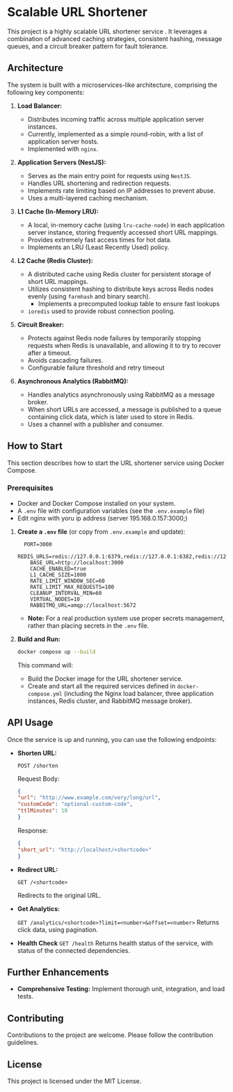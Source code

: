 # Scalable URL Shortener

This project is a highly scalable URL shortener service . It leverages a combination of advanced caching strategies, consistent hashing, message queues, and a circuit breaker pattern for fault tolerance.

## Architecture

The system is built with a microservices-like architecture, comprising the following key components:

1.  **Load Balancer:**
    *   Distributes incoming traffic across multiple application server instances.
    *  Currently, implemented as a simple round-robin, with a list of application server hosts.
    *   Implemented with `nginx`.

2.  **Application Servers (NestJS):**
    *   Serves as the main entry point for requests using `NestJS`.
    *   Handles URL shortening and redirection requests.
    *   Implements rate limiting based on IP addresses to prevent abuse.
    *   Uses a multi-layered caching mechanism.

3.  **L1 Cache (In-Memory LRU):**
    *   A local, in-memory cache (using `lru-cache-node`) in each application server instance, storing frequently accessed short URL mappings.
    *   Provides extremely fast access times for hot data.
    *   Implements an LRU (Least Recently Used) policy.

4.  **L2 Cache (Redis Cluster):**
    *   A distributed cache using Redis cluster for persistent storage of short URL mappings.
    *   Utilizes consistent hashing to distribute keys across Redis nodes evenly (using `farmhash` and binary search).
        * Implements a precomputed lookup table to ensure fast lookups
    *   `ioredis` used to provide robust connection pooling.

5.  **Circuit Breaker:**
    *   Protects against Redis node failures by temporarily stopping requests when Redis is unavailable, and allowing it to try to recover after a timeout.
    *   Avoids cascading failures.
    * Configurable failure threshold and retry timeout

6.  **Asynchronous Analytics (RabbitMQ):**
    *   Handles analytics asynchronously using RabbitMQ as a message broker.
    *   When short URLs are accessed, a message is published to a queue containing click data, which is later used to store in Redis.
    * Uses a channel with a publisher and consumer.

## How to Start

This section describes how to start the URL shortener service using Docker Compose.

### Prerequisites

*   Docker and Docker Compose installed on your system.
*   A `.env` file with configuration variables (see the `.env.example` file)
*   Edit nginx with yoru ip address (server 195.168.0.157:3000;)

1.  **Create a `.env` file** (or copy from `.env.example` and update):

    ```env
      PORT=3000
        REDIS_URLS=redis://127.0.0.1:6379,redis://127.0.0.1:6382,redis://127.0.0.1:6383
        BASE_URL=http://localhost:3000
        CACHE_ENABLED=true
        L1_CACHE_SIZE=1000
        RATE_LIMIT_WINDOW_SEC=60
        RATE_LIMIT_MAX_REQUESTS=100
        CLEANUP_INTERVAL_MIN=60
        VIRTUAL_NODES=10
        RABBITMQ_URL=amqp://localhost:5672
    ```
    * **Note:** For a real production system use proper secrets management, rather than placing secrets in the `.env` file.

3.  **Build and Run:**
    ```bash
    docker compose up --build
    ```

    This command will:
    *   Build the Docker image for the URL shortener service.
    *   Create and start all the required services defined in `docker-compose.yml` (including the Nginx load balancer, three application instances, Redis cluster, and RabbitMQ message broker).

## API Usage

Once the service is up and running, you can use the following endpoints:

*   **Shorten URL:**

    `POST /shorten`

    Request Body:

    ```json
    {
    "url": "http://www.example.com/very/long/url",
    "customCode": "optional-custom-code",
    "ttlMinutes": 10
    }
    ```

    Response:

    ```json
    {
    "short_url": "http://localhost/<shortcode>"
    }
    ```

*   **Redirect URL:**

    `GET /<shortcode>`

    Redirects to the original URL.

*   **Get Analytics:**

    `GET /analytics/<shortcode>?limit=<number>&offset=<number>`
    Returns click data, using pagination.

* **Health Check**
  `GET /health`
  Returns health status of the service, with status of the connected dependencies.

## Further Enhancements

*   **Comprehensive Testing:** Implement thorough unit, integration, and load tests.

## Contributing

Contributions to the project are welcome. Please follow the contribution guidelines.

## License

This project is licensed under the MIT License.
